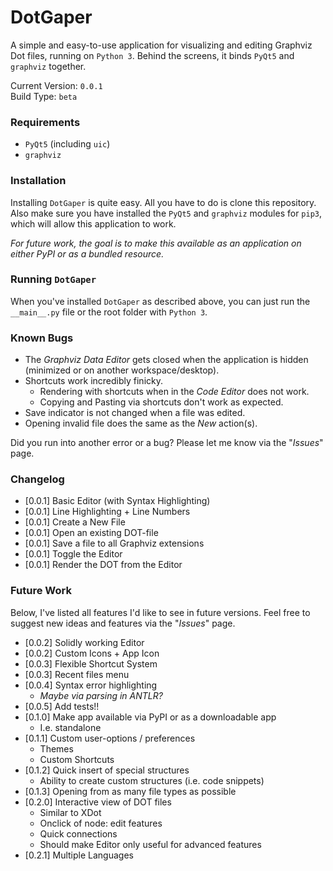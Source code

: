 # DotGaper
A simple and easy-to-use application for visualizing and editing Graphviz
Dot files, running on `Python 3`. Behind the screens, it binds `PyQt5` and
`graphviz` together.

Current Version: `0.0.1`<br/>
Build Type: `beta`

### Requirements
* `PyQt5` (including `uic`)
* `graphviz`

### Installation
Installing `DotGaper` is quite easy. All you have to do is clone this
repository. Also make sure you have installed the `PyQt5` and `graphviz`
modules for `pip3`, which will allow this application to work.

_For future work, the goal is to make this available as an application on
either PyPI or as a bundled resource._

### Running `DotGaper`
When you've installed `DotGaper` as described above, you can just run the
`__main__.py` file or the root folder with `Python 3`.

### Known Bugs
* The _Graphviz Data Editor_ gets closed when the application is hidden
(minimized or on another workspace/desktop).
* Shortcuts work incredibly finicky.
  * Rendering with shortcuts when in the _Code Editor_ does not work.
  * Copying and Pasting via shortcuts don't work as expected. 
* Save indicator is not changed when a file was edited.
* Opening invalid file does the same as the _New_ action(s).

Did you run into another error or a bug? Please let me know via the
"_Issues_" page.

### Changelog
* [0.0.1] Basic Editor (with Syntax Highlighting)
* [0.0.1] Line Highlighting + Line Numbers
* [0.0.1] Create a New File
* [0.0.1] Open an existing DOT-file
* [0.0.1] Save a file to all Graphviz extensions
* [0.0.1] Toggle the Editor
* [0.0.1] Render the DOT from the Editor

### Future Work
Below, I've listed all features I'd like to see in future versions. Feel
free to suggest new ideas and features via the "_Issues_" page.

* [0.0.2] Solidly working Editor
* [0.0.2] Custom Icons + App Icon
* [0.0.3] Flexible Shortcut System
* [0.0.3] Recent files menu
* [0.0.4] Syntax error highlighting
  * _Maybe via parsing in ANTLR?_
* [0.0.5] Add tests!!
* [0.1.0] Make app available via PyPI or as a downloadable app
  * I.e. standalone
* [0.1.1] Custom user-options / preferences
  * Themes
  * Custom Shortcuts
* [0.1.2] Quick insert of special structures
  * Ability to create custom structures (i.e. code snippets)
* [0.1.3] Opening from as many file types as possible
* [0.2.0] Interactive view of DOT files
  * Similar to XDot
  * Onclick of node: edit features
  * Quick connections
  * Should make Editor only useful for advanced features
* [0.2.1] Multiple Languages

